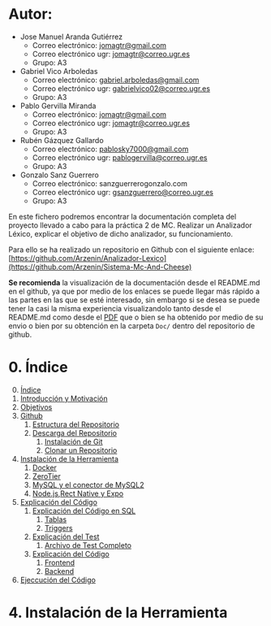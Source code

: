 # Autor:
- Jose Manuel Aranda Gutiérrez
  - Correo electrónico: jomagtr@gmail.com
  - Correo electrónico ugr: jomagtr@correo.ugr.es
  - Grupo: A3
- Gabriel Vico Arboledas
  - Correo electrónico: gabriel.arboledas@gmail.com
  - Correo electrónico ugr: gabrielvico02@correo.ugr.es
  - Grupo: A3
- Pablo Gervilla Miranda
  - Correo electrónico: jomagtr@gmail.com
  - Correo electrónico ugr: jomagtr@correo.ugr.es
  - Grupo: A3
- Rubén Gázquez Gallardo
  - Correo electrónico: pablosky7000@gmail.com
  - Correo electrónico ugr: pablogervilla@correo.ugr.es
  - Grupo: A3
- Gonzalo Sanz Guerrero
  - Correo electrónico: sanzguerrerogonzalo.com 
  - Correo electrónico ugr: gsanzguerrero@correo.ugr.es
  - Grupo: A3


En este fichero podremos encontrar la documentación completa del proyecto llevado a cabo para la práctica 2 de MC.
Realizar un Analizador Léxico, explicar el objetivo de dicho analizador, su funcionamiento.

Para ello se ha realizado un repositorio en Github con el siguiente enlace:[https://github.com/Arzenin/Analizador-Lexico](https://github.com/Arzenin/Sistema-Mc-And-Cheese)

__Se recomienda__ la visualización de la documentación desde el README.md en el github, ya que por medio de los enlaces se puede llegar más rápido a las partes en las que se esté interesado, sin embargo si se desea se puede tener la casi la misma experiencia visualizandolo tanto desde el README.md como desde el [PDF](Doc/) que o bien se ha obtenido por medio de su envio o bien por su obtención en la carpeta `Doc/` dentro del repositorio de github.

# 0. Índice

0. [Índice](#0-índice)
1. [Introducción y Motivación](#1-introducción-y-motivación)
2. [Objetivos](#2-objetivos)
3. [Github](#3-github)
   1. [Estructura del Repositorio](#31-estructura-del-repositorio)
   2. [Descarga del Repositorio](#32-descarga-del-repositorio)
      1. [Instalación de Git](#321-instalación-de-git)
      2. [Clonar un Repositorio](#322-clonar-un-repositorio)
4. [Instalación de la Herramienta](#4-instalación-de-la-herramienta)
   1. [Docker](#41-docker)
   2. [ZeroTier](#42-zerotier)
   3. [MySQL y el conector de MySQL2](#43-mysql-y-el-conector-de-mysql2)
   4. [Node.js,Rect Native y Expo](#44-node.js,react-native-y-expo)
5. [Explicación del Código](#5-explicación-del-código)
   1. [Explicación del Código en SQL](#51-explicación-del-sql)
      1. [Tablas](#511-tablas)
      2. [Triggers](#512-triggers)
   2. [Explicación del Test](#52-explicación-del-test)
      1. [Archivo de Test Completo](#521-archivo-de-test-completo)
   3. [Explicación del Código](#53-explicación-del-resultado)
      1. [Frontend](#531-frontend)
      2. [Backend](#532-Backend)
 5. [Ejeccución del Código](#54-ejecución-del-código)


# 4. Instalación de la Herramienta
